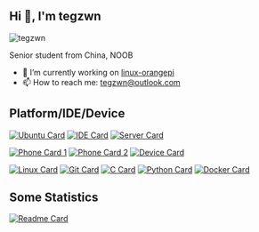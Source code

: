 ## Hi 👋, I'm tegzwn
<img src="https://komarev.com/ghpvc/?username=tegzwn&label=Profile%20views&color=0e75b6&style=flat" alt="tegzwn" /> </p>
Senior student from China, NOOB
- 🔭 I’m currently working on [linux-orangepi](https://github.com/tegzwn/linux-orangepi)
- 📫 How to reach me: tegzwn@outlook.com
  
## Platform/IDE/Device

[![Ubuntu Card](https://img.shields.io/badge/OS-Ubuntu-green?style=flat-square&logo=ubuntu&logoColor=ffffff)](https://ubuntu.com)
[![IDE Card](https://img.shields.io/badge/IDE-Visual%20Studio%20Code-green?style=flat-square&logo=visual-studio-code&logoColor=ffffff)](https://code.visualstudio.com/)
[![Server Card](https://img.shields.io/badge/Pages-Vercel-green?style=flat-square&logo=Vercel&logoColor=ffffff)](https://vercel.com/)


[![Phone Card 1](https://img.shields.io/badge/iPhone-12-yellow?style=flat-square&logo=apple&logoColor=ffffff)](https://www.apple.com/)
[![Phone Card 2](https://img.shields.io/badge/Google-Pixel-yellow?style=flat-square&logo=google&logoColor=ffffff)](https://en.wikipedia.org/wiki/Pixel_(1st_generation))
[![Device Card](https://img.shields.io/badge/OrangePi-Zero2-yellow?style=flat-square)](http://www.orangepi.org/)

[![Linux Card](https://img.shields.io/badge/-Linux-blue?style=flat-square&logo=linux&logoColor=white)](https://www.linuxfoundation.org/)
[![Git Card](https://img.shields.io/badge/-Git-blue?style=flat-square&logo=git&logoColor=white)](https://git-scm.com/)
[![C Card](https://img.shields.io/badge/-C-blue?style=flat-square&logo=c&logoColor=ffffff)](https://stylus-lang.com/)
[![Python Card](https://img.shields.io/badge/-Python-blue?style=flat-square&logo=python&logoColor=ffffff)](https://www.python.org/)
[![Docker Card](https://img.shields.io/badge/-Docker-blue?style=flat-square&logo=docker&logoColor=ffffff)](https://www.docker.com/)
## Some Statistics

[![Readme Card](https://github-readme-stats.vercel.app/api?username=tegzwn&show_icons=true&count_private=true&hide=prs&theme=default_repocard)](https://github.com/anuraghazra/github-readme-stats)


<!--
**tegzwn/tegzwn** is a ✨ _special_ ✨ repository because its `README.md` (this file) appears on your GitHub profile.

Here are some ideas to get you started:

- 🔭 I’m currently working on ...
- 🌱 I’m currently learning ...
- 👯 I’m looking to collaborate on ...
- 🤔 I’m looking for help with ...
- 💬 Ask me about ...
- 📫 How to reach me: ...
- 😄 Pronouns: ...
- ⚡ Fun fact: ...
-->
